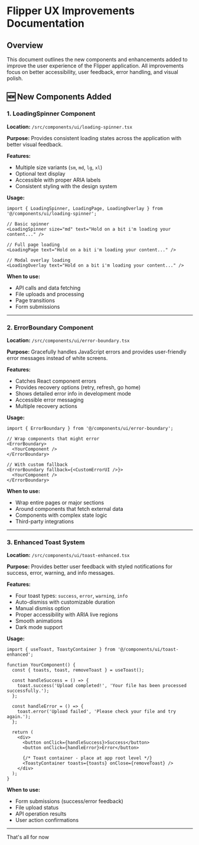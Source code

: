 # Flipper UX Improvements Documentation

## Overview
This document outlines the new components and enhancements added to improve the user experience of the Flipper application. All improvements focus on better accessibility, user feedback, error handling, and visual polish.

## 🆕 New Components Added

### 1. LoadingSpinner Component
**Location:** `/src/components/ui/loading-spinner.tsx`

**Purpose:** Provides consistent loading states across the application with better visual feedback.

**Features:**
- Multiple size variants (`sm`, `md`, `lg`, `xl`)
- Optional text display
- Accessible with proper ARIA labels
- Consistent styling with the design system

**Usage:**
```tsx
import { LoadingSpinner, LoadingPage, LoadingOverlay } from '@/components/ui/loading-spinner';

// Basic spinner
<LoadingSpinner size="md" text="Hold on a bit i'm loading your content..." />

// Full page loading
<LoadingPage text="Hold on a bit i'm loading your content..." />

// Modal overlay loading
<LoadingOverlay text="Hold on a bit i'm loading your content..." />
```

**When to use:**
- API calls and data fetching
- File uploads and processing
- Page transitions
- Form submissions

---

### 2. ErrorBoundary Component
**Location:** `/src/components/ui/error-boundary.tsx`

**Purpose:** Gracefully handles JavaScript errors and provides user-friendly error messages instead of white screens.

**Features:**
- Catches React component errors
- Provides recovery options (retry, refresh, go home)
- Shows detailed error info in development mode
- Accessible error messaging
- Multiple recovery actions

**Usage:**
```tsx
import { ErrorBoundary } from '@/components/ui/error-boundary';

// Wrap components that might error
<ErrorBoundary>
  <YourComponent />
</ErrorBoundary>

// With custom fallback
<ErrorBoundary fallback={<CustomErrorUI />}>
  <YourComponent />
</ErrorBoundary>
```

**When to use:**
- Wrap entire pages or major sections
- Around components that fetch external data
- Components with complex state logic
- Third-party integrations

---

### 3. Enhanced Toast System
**Location:** `/src/components/ui/toast-enhanced.tsx`

**Purpose:** Provides better user feedback with styled notifications for success, error, warning, and info messages.

**Features:**
- Four toast types: `success`, `error`, `warning`, `info`
- Auto-dismiss with customizable duration
- Manual dismiss option
- Proper accessibility with ARIA live regions
- Smooth animations
- Dark mode support

**Usage:**
```tsx
import { useToast, ToastyContainer } from '@/components/ui/toast-enhanced';

function YourComponent() {
  const { toasts, toast, removeToast } = useToast();

  const handleSuccess = () => {
    toast.success('Upload completed!', 'Your file has been processed successfully.');
  };

  const handleError = () => {
    toast.error('Upload failed', 'Please check your file and try again.');
  };

  return (
    <div>
      <button onClick={handleSuccess}>Success</button>
      <button onClick={handleError}>Error</button>
      
      {/* Toast container - place at app root level */}
      <ToastyContainer toasts={toasts} onClose={removeToast} />
    </div>
  );
}
```

**When to use:**
- Form submissions (success/error feedback)
- File upload status
- API operation results
- User action confirmations

---

That's all for now